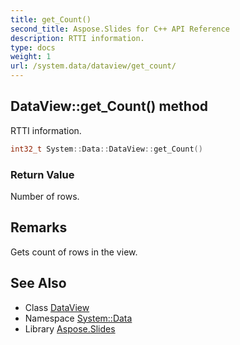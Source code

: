 ```yaml
---
title: get_Count()
second_title: Aspose.Slides for C++ API Reference
description: RTTI information.
type: docs
weight: 1
url: /system.data/dataview/get_count/
---
```

## DataView::get_Count() method


RTTI information.

```cpp
int32_t System::Data::DataView::get_Count()
```


### Return Value

Number of rows.
## Remarks


Gets count of rows in the view. 
## See Also

* Class [DataView](../)
* Namespace [System::Data](../../)
* Library [Aspose.Slides](../../../)